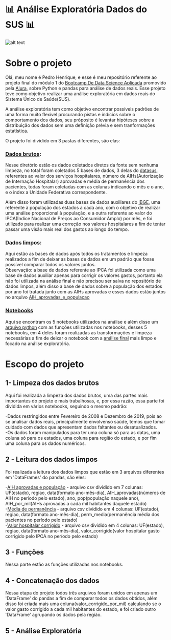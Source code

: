 # :bar_chart: Análise Exploratória Dados do SUS :bar_chart:

![alt text](https://upload.wikimedia.org/wikipedia/commons/thumb/0/0b/Logo_SUS.svg/1200px-Logo_SUS.svg.png)

# Sobre o projeto

Olá, meu nome é Pedro Henrique, e esse é meu repositório referente ao projeto final do módulo 1 do [Bootcamp De Data Science Aplicada](https://www.alura.com.br/bootcamp/data-science-aplicada/matriculas-abertas) promovido pela [Alura](https://www.alura.com.br/), sobre Python e pandas para análise de dados reais. Esse projeto teve como objetivo realizar uma análise exploratória em dados reais do Sistema Único de Saúde(SUS).

A análise exploratória tem como objetivo encontrar possíveis padrões de uma forma muito flexível procurando pistas e indícios sobre o comportamento dos dados, seu próposito é levantar hipóteses sobre a distribuição dos dados sem uma definição prévia e sem tranformações estatística.

O projeto foi dividido em 3 pastas diferentes, são elas:
 
### [Dados brutos](https://github.com/Pedro-correa-almeida/Projeto_final_M1_bootcamp_alura/tree/main/dados_limpos): 

Nesse diretório estão os dados coletados diretos da fonte sem nenhuma limpeza, no total foram coletados 5 bases de dados, 3 delas do [datasus](http://tabnet.datasus.gov.br/cgi/menu_tabnet_php.htm#), referentes ao valor dos serviços hospitalares, número de AIHs(Autorização de Internação Hospitalar) aprovadas e média de permanência dos pacientes, todas foram coletadas com as colunas indicando o mês e o ano, e o index a Unidade Federativa correspondente.

Além disso foram utilizadas duas bases de dados auxiliares do [IBGE](https://www.ibge.gov.br/pt/inicio.html), uma referente à população dos estados a cada ano, com o objetivo de realizar uma análise proporcional à população, e a outra referente ao valor do IPCA(Índice Nacional de Preços ao Consumidor Amplo) por mês, e foi utilizado para realizar uma correção nos valores hospitalares a fim de tentar passar uma visão mais real dos gastos ao longo do tempo.

### [Dados limpos](https://github.com/Pedro-correa-almeida/Projeto_final_M1_bootcamp_alura/tree/main/dados_limpos):

Aqui estão as bases de dados após todos os tratamentos e limpeza realizados a fim de deixar as bases de dados em um padrão que fosse possível comparar todos os valores juntos.
<br>
Observação: a base de dados referente ao IPCA foi utilizada como uma base de dados auxiliar apenas para corrigir os valores gastos, portanto ela não foi utilizada na análise final e não precisou ser salva no repositório de dados limpos, além disso a base de dados sobre a população dos estados por ano foi tratada junto com as AIHs aprovadas e esses dados estão juntos no arquivo [AIH_aprovadas_e_populacao](https://github.com/Pedro-correa-almeida/Projeto_final_M1_bootcamp_alura/blob/main/dados_limpos/AIH_aprovadas_e_populacao.csv)

### [Notebooks](https://github.com/Pedro-correa-almeida/Projeto_final_M1_bootcamp_alura/tree/main/notebooks)

Aqui se encontram os 5 notebooks utilizados na análise e além disso um [arquivo python](https://github.com/Pedro-correa-almeida/Projeto_final_M1_bootcamp_alura/tree/main/notebooks/funcoes_datasus.py) com as funções utilizadas nos notebooks, desses 5 notebooks, em 4 deles foram realizadas as transformações e limpeza necessárias a fim de deixar o notebook com a [análise final](https://github.com/Pedro-correa-almeida/Projeto_final_M1_bootcamp_alura/blob/main/notebooks/analise_exploratoria_final.ipynb) mais limpo e focado na análise exploratória.

# Escopo do projeto

## 1- Limpeza dos dados brutos

Aqui foi realizada a limpeza dos dados brutos, uma das partes mais importantes do projeto e mais trabalhosas, e, por essa razão, essa parte foi dividida em vários notebooks, seguindo o mesmo padrão:

-Dados restringidos entre Fevereiro de 2008 e Dezembro de 2019, pois ao se analisar dados reais, principalmente envolvenso saúde, temos que tomar cuidado com dados que apresentam dados faltantes ou desatualizados.
<br>
-Os dados foram manipulados para ter uma coluna só para as datas, uma coluna só para os estados, uma coluna para região do estado, e por fim uma coluna para os dados numéricos.

## 2 - Leitura dos dados limpos

Foi realizada a leitura dos dados limpos que estão em 3 arquivos diferentes em 'DataFrames' do pandas, são eles:

-[AIH aprovadas e população](https://github.com/Pedro-correa-almeida/Projeto_final_M1_bootcamp_alura/blob/main/dados_limpos/AIH_aprovadas_e_populacao.csv) - arquivo csv dividido em 7 colunas: UF(estado), regiao, data(formato ano-mês-dia), AIH_aprovadas(números de AIH no período pelo estado), ano, pop(população naquele ano), AIH_por_mil(AIHs aprovadas a cada mil habitantes daquele estado)
<br>
-[Média de permanência](https://github.com/Pedro-correa-almeida/Projeto_final_M1_bootcamp_alura/blob/main/dados_limpos/media_permanencia.csv) - arquivo csv dividido em 4 colunas: UF(estado), regiao, data(formato ano-mês-dia), perm_media(permanência média dos pacientes no período pelo estado)
<br>
-[Valor hospitalar corrigido](https://github.com/Pedro-correa-almeida/Projeto_final_M1_bootcamp_alura/blob/main/dados_limpos/valor_hospitalar_corrigido.csv) - arquivo csv dividido em 4 colunas: UF(estado), regiao, data(formato ano-mês-dia), valor_corrigido(valor hospitalar gasto corrigido pelo IPCA no período pelo estado)

## 3 - Funções

Nessa parte estão as funções utilizadas nos notebooks.

## 4 - Concatenação dos dados

Nessa etapa do projeto todos três arquivos foram unidos em apenas um 'DataFrame' do pandas a fim de comparar todos os dados obtidos, além disso foi criada mais uma coluna(valor_corrigido_por_mil) calculando se o valor gasto corrigido a cada mil habitantes do estado, e foi criado outro 'DataFrame' agrupando os dados pela região.

## 5 - Análise Exploratória
